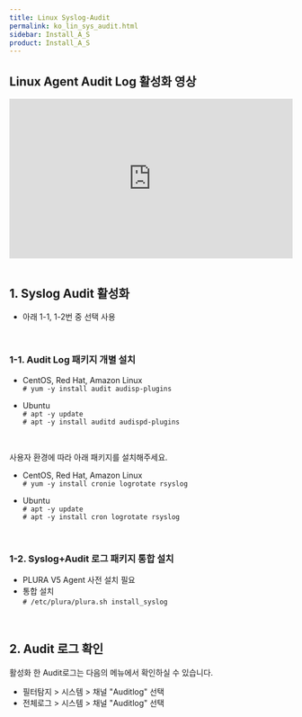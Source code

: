 ```yaml
---
title: Linux Syslog-Audit
permalink: ko_lin_sys_audit.html
sidebar: Install_A_S
product: Install_A_S
---
```


## Linux Agent Audit Log 활성화 영상

<style>.embed-container { position: relative; padding-bottom: 56.25%; height: 0; overflow: hidden; max-width: 100%; } .embed-container iframe, .embed-container object, .embed-container embed { position: absolute; top: 0; left: 0; width: 100%; height: 100%; }</style><div class='embed-container'><iframe src='https://www.youtube.com/embed/8WYGIsW08yY' frameborder='0' allowfullscreen></iframe></div>

<br />

## 1. Syslog Audit 활성화

- 아래 1-1, 1-2번 중 선택 사용

<br />

### 1-1. Audit Log 패키지 개별 설치

- CentOS, Red Hat, Amazon Linux   
`# yum -y install audit audisp-plugins`

- Ubuntu   
`# apt -y update`   
`# apt -y install auditd audispd-plugins`

<br />

사용자 환경에 따라 아래 패키지를 설치해주세요.

- CentOS, Red Hat, Amazon Linux   
`# yum -y install cronie logrotate rsyslog`

- Ubuntu   
`# apt -y update`   
`# apt -y install cron logrotate rsyslog`

<br />

### 1-2. Syslog+Audit 로그 패키지 통합 설치

- PLURA V5 Agent 사전 설치 필요
- 통합 설치   
`# /etc/plura/plura.sh install_syslog`

<br />

## 2. Audit 로그 확인

활성화 한 Audit로그는 다음의 메뉴에서 확인하실 수 있습니다.

- 필터탐지 > 시스템 > 채널 "Auditlog" 선택
- 전체로그 > 시스템 > 채널 "Auditlog" 선택
